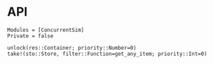 # API

```@autodocs
Modules = [ConcurrentSim]
Private = false
```

```@docs
unlock(res::Container; priority::Number=0)
take!(sto::Store, filter::Function=get_any_item; priority::Int=0)
```